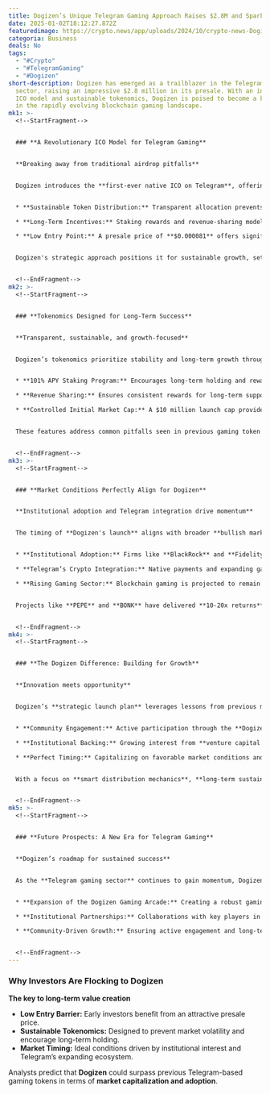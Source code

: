 ```yaml
---
title: Dogizen’s Unique Telegram Gaming Approach Raises $2.8M and Sparks Major Buzz
date: 2025-01-02T18:12:27.872Z
featuredimage: https://crypto.news/app/uploads/2024/10/crypto-news-Dogizen-option04-1380x820.webp
categoria: Business
deals: No
tags:
  - "#Crypto"
  - "#TelegramGaming"
  - "#Dogizen"
short-description: Dogizen has emerged as a trailblazer in the Telegram gaming
  sector, raising an impressive $2.8 million in its presale. With an innovative
  ICO model and sustainable tokenomics, Dogizen is poised to become a key player
  in the rapidly evolving blockchain gaming landscape.
mk1: >-
  <!--StartFragment-->


  ### **A Revolutionary ICO Model for Telegram Gaming**


  **Breaking away from traditional airdrop pitfalls**


  Dogizen introduces the **first-ever native ICO on Telegram**, offering frictionless investing to **950 million users** worldwide. Unlike traditional token launches plagued by **price instability** and **rapid sell-offs**, Dogizen’s launch emphasizes:


  * **Sustainable Token Distribution:** Transparent allocation prevents sudden price crashes.

  * **Long-Term Incentives:** Staking rewards and revenue-sharing models encourage **holding over dumping**.

  * **Low Entry Point:** A presale price of **$0.000081** offers significant upside potential.


  Dogizen's strategic approach positions it for sustainable growth, setting it apart from earlier Telegram gaming projects like **Catizen**.


  <!--EndFragment-->
mk2: >-
  <!--StartFragment-->


  ### **Tokenomics Designed for Long-Term Success**


  **Transparent, sustainable, and growth-focused**


  Dogizen’s tokenomics prioritize stability and long-term growth through key mechanisms:


  * **101% APY Staking Program:** Encourages long-term holding and rewards early adopters.

  * **Revenue Sharing:** Ensures consistent rewards for long-term supporters.

  * **Controlled Initial Market Cap:** A $10 million launch cap provides ample room for expansion.


  These features address common pitfalls seen in previous gaming token launches, attracting both **retail investors** and **institutional players**.


  <!--EndFragment-->
mk3: >-
  <!--StartFragment-->


  ### **Market Conditions Perfectly Align for Dogizen**


  **Institutional adoption and Telegram integration drive momentum**


  The timing of **Dogizen's launch** aligns with broader **bullish market trends**:


  * **Institutional Adoption:** Firms like **BlackRock** and **Fidelity** are driving significant capital into the crypto sector.

  * **Telegram’s Crypto Integration:** Native payments and expanding gaming ecosystems create ideal conditions for growth.

  * **Rising Gaming Sector:** Blockchain gaming is projected to remain a dominant growth trend through **2025**.


  Projects like **PEPE** and **BONK** have delivered **10-20x returns**, signaling strong market potential for gaming tokens like **Dogizen**.


  <!--EndFragment-->
mk4: >-
  <!--StartFragment-->


  ### **The Dogizen Difference: Building for Growth**


  **Innovation meets opportunity**


  Dogizen’s **strategic launch plan** leverages lessons from previous market leaders, focusing on:


  * **Community Engagement:** Active participation through the **Dogizen Universe Gaming Arcade**.

  * **Institutional Backing:** Growing interest from **venture capital firms** validates the project’s potential.

  * **Perfect Timing:** Capitalizing on favorable market conditions and Telegram’s integration of crypto solutions.


  With a focus on **smart distribution mechanics**, **long-term sustainability**, and **institutional support**, Dogizen is uniquely positioned for exponential growth.


  <!--EndFragment-->
mk5: >-
  <!--StartFragment-->


  ### **Future Prospects: A New Era for Telegram Gaming**


  **Dogizen’s roadmap for sustained success**


  As the **Telegram gaming sector** continues to gain momentum, Dogizen’s **presale success** sets the stage for broader adoption and exchange listings. Key focus areas include:


  * **Expansion of the Dogizen Gaming Arcade:** Creating a robust gaming ecosystem.

  * **Institutional Partnerships:** Collaborations with key players in the crypto and gaming industries.

  * **Community-Driven Growth:** Ensuring active engagement and long-term sustainability.


  <!--EndFragment-->
---
```

<!--StartFragment-->

### **Why Investors Are Flocking to Dogizen**

**The key to long-term value creation**

* **Low Entry Barrier:** Early investors benefit from an attractive presale price.
* **Sustainable Tokenomics:** Designed to prevent market volatility and encourage long-term holding.
* **Market Timing:** Ideal conditions driven by institutional interest and Telegram’s expanding ecosystem.

Analysts predict that **Dogizen** could surpass previous Telegram-based gaming tokens in terms of **market capitalization and adoption**.

<!--EndFragment-->